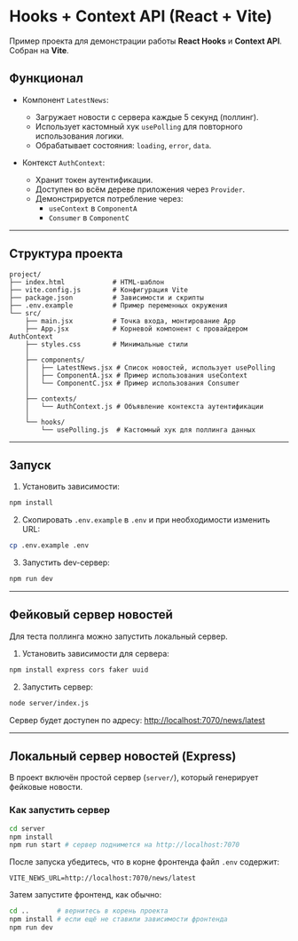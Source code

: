 

# Hooks + Context API (React + Vite)

Пример проекта для демонстрации работы **React Hooks** и **Context API**.  
Собран на **Vite**.

## Функционал

- Компонент `LatestNews`:
  - Загружает новости с сервера каждые 5 секунд (поллинг).
  - Использует кастомный хук `usePolling` для повторного использования логики.
  - Обрабатывает состояния: `loading`, `error`, `data`.

- Контекст `AuthContext`:
  - Хранит токен аутентификации.
  - Доступен во всём дереве приложения через `Provider`.
  - Демонстрируется потребление через:
    - `useContext` в `ComponentA`
    - `Consumer` в `ComponentC`

---

## Структура проекта

```
project/
├── index.html            # HTML-шаблон
├── vite.config.js        # Конфигурация Vite
├── package.json          # Зависимости и скрипты
├── .env.example          # Пример переменных окружения
└── src/
    ├── main.jsx          # Точка входа, монтирование App
    ├── App.jsx           # Корневой компонент с провайдером AuthContext
    ├── styles.css        # Минимальные стили
    │
    ├── components/
    │   ├── LatestNews.jsx # Список новостей, использует usePolling
    │   ├── ComponentA.jsx # Пример использования useContext
    │   └── ComponentC.jsx # Пример использования Consumer
    │
    ├── contexts/
    │   └── AuthContext.js # Объявление контекста аутентификации
    │
    └── hooks/
        └── usePolling.js  # Кастомный хук для поллинга данных
```

---

## Запуск

1. Установить зависимости:

```bash
npm install
```

2. Скопировать `.env.example` в `.env` и при необходимости изменить URL:

```bash
cp .env.example .env
```

3. Запустить dev-сервер:

```bash
npm run dev
```


---

## Фейковый сервер новостей

Для теста поллинга можно запустить локальный сервер.

1. Установить зависимости для сервера:
```bash
npm install express cors faker uuid
```

2. Запустить сервер:
```bash
node server/index.js
```

Сервер будет доступен по адресу: [http://localhost:7070/news/latest](http://localhost:7070/news/latest)

---

## Локальный сервер новостей (Express)

В проект включён простой сервер (`server/`), который генерирует фейковые новости.

### Как запустить сервер

```bash
cd server
npm install
npm run start # сервер поднимется на http://localhost:7070
```

После запуска убедитесь, что в корне фронтенда файл `.env` содержит:

```
VITE_NEWS_URL=http://localhost:7070/news/latest
```

Затем запустите фронтенд, как обычно:

```bash
cd ..       # вернитесь в корень проекта
npm install # если ещё не ставили зависимости фронтенда
npm run dev
```
